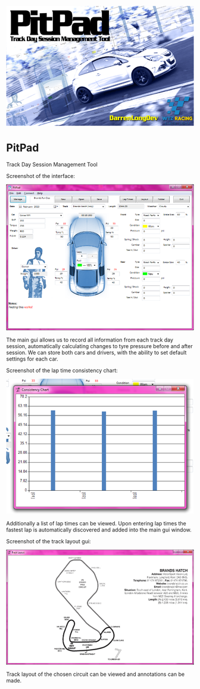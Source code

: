 ![ScreenShot](/demo/advert_800.png)

# PitPad
Track Day Session Management Tool

Screenshot of the interface:

![ScreenShot](/demo/1.png)

The main gui allows us to record all information from each track day session, automatically calculating changes to tyre pressure before and after session. We can store both cars and drivers, with the ability to set default settings for each car.

Screenshot of the lap time consistency chart:

![ScreenShot](/demo/2.png)

Additionally a list of lap times can be viewed. Upon entering lap times the fastest lap is automatically discovered and added into the main gui window.

Screenshot of the track layout gui:

![ScreenShot](/demo/3.png)

Track layout of the chosen circuit can be viewed and annotations can be made.
